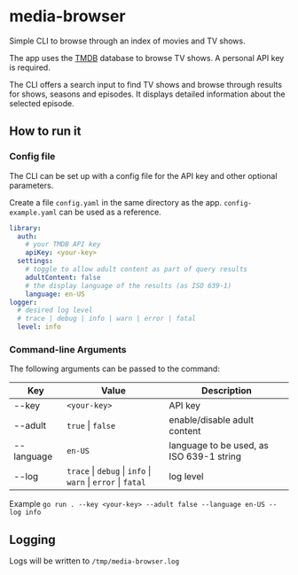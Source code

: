 # media-browser
Simple CLI to browse through an index of movies and TV shows.

The app uses the [TMDB](https://developers.themoviedb.org/) database to browse TV shows.
A personal API key is required.

The CLI offers a search input to find TV shows and browse through results for shows, seasons and episodes.
It displays detailed information about the selected episode.

## How to run it

### Config file

The CLI can be set up with a config file for the API key and other optional parameters.

Create a file `config.yaml` in the same directory as the app. `config-example.yaml` can be used as a reference.

```yaml
library:
  auth:
    # your TMDB API key
    apiKey: <your-key>
  settings:
    # toggle to allow adult content as part of query results
    adultContent: false
    # the display language of the results (as ISO 639-1)
    language: en-US
logger:
  # desired log level
  # trace | debug | info | warn | error | fatal
  level: info
```

### Command-line Arguments

The following arguments can be passed to the command:

| Key        | Value                                                                            | Description                              |
|------------|----------------------------------------------------------------------------------|------------------------------------------|
| --key      | `<your-key>`                                                                     | API key                                  |
| --adult    | `true` &#124; `false`                                                            | enable/disable adult content             |
| --language | `en-US`                                                                          | language to be used, as ISO 639-1 string |
| --log      | `trace` &#124; `debug` &#124; `info` &#124; `warn` &#124; `error` &#124; `fatal` | log level                                |


Example `go run . --key <your-key> --adult false --language en-US --log info`

## Logging

Logs will be written to `/tmp/media-browser.log`
